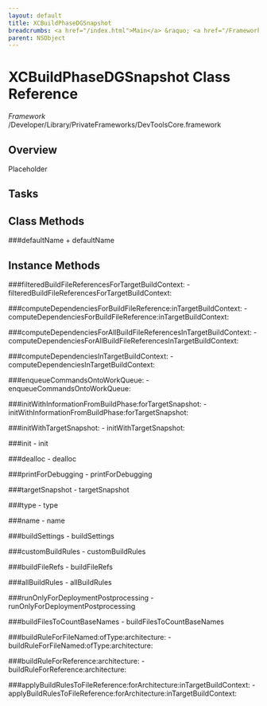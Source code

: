 ```yaml
---
layout: default
title: XCBuildPhaseDGSnapshot
breadcrumbs: <a href="/index.html">Main</a> &raquo; <a href="/Frameworks.html">Framework</a> &raquo; <a href="/Frameworks/DevToolsCore.html">DevToolsCore</a> &raquo; XCBuildPhaseDGSnapshot
parent: NSObject 
---
```

# XCBuildPhaseDGSnapshot Class Reference

*Framework* /Developer/Library/PrivateFrameworks/DevToolsCore.framework

## Overview

Placeholder

## Tasks

## Class Methods

<a name="+defaultName"></a>
###defaultName
    + defaultName

## Instance Methods

<a name="-filteredBuildFileReferencesForTargetBuildContext:"></a>
###filteredBuildFileReferencesForTargetBuildContext:
    - filteredBuildFileReferencesForTargetBuildContext:

<a name="-computeDependenciesForBuildFileReference:inTargetBuildContext:"></a>
###computeDependenciesForBuildFileReference:inTargetBuildContext:
    - computeDependenciesForBuildFileReference:inTargetBuildContext:

<a name="-computeDependenciesForAllBuildFileReferencesInTargetBuildContext:"></a>
###computeDependenciesForAllBuildFileReferencesInTargetBuildContext:
    - computeDependenciesForAllBuildFileReferencesInTargetBuildContext:

<a name="-computeDependenciesInTargetBuildContext:"></a>
###computeDependenciesInTargetBuildContext:
    - computeDependenciesInTargetBuildContext:

<a name="-enqueueCommandsOntoWorkQueue:"></a>
###enqueueCommandsOntoWorkQueue:
    - enqueueCommandsOntoWorkQueue:

<a name="-initWithInformationFromBuildPhase:forTargetSnapshot:"></a>
###initWithInformationFromBuildPhase:forTargetSnapshot:
    - initWithInformationFromBuildPhase:forTargetSnapshot:

<a name="-initWithTargetSnapshot:"></a>
###initWithTargetSnapshot:
    - initWithTargetSnapshot:

<a name="-init"></a>
###init
    - init

<a name="-dealloc"></a>
###dealloc
    - dealloc

<a name="-printForDebugging"></a>
###printForDebugging
    - printForDebugging

<a name="-targetSnapshot"></a>
###targetSnapshot
    - targetSnapshot

<a name="-type"></a>
###type
    - type

<a name="-name"></a>
###name
    - name

<a name="-buildSettings"></a>
###buildSettings
    - buildSettings

<a name="-customBuildRules"></a>
###customBuildRules
    - customBuildRules

<a name="-buildFileRefs"></a>
###buildFileRefs
    - buildFileRefs

<a name="-allBuildRules"></a>
###allBuildRules
    - allBuildRules

<a name="-runOnlyForDeploymentPostprocessing"></a>
###runOnlyForDeploymentPostprocessing
    - runOnlyForDeploymentPostprocessing

<a name="-buildFilesToCountBaseNames"></a>
###buildFilesToCountBaseNames
    - buildFilesToCountBaseNames

<a name="-buildRuleForFileNamed:ofType:architecture:"></a>
###buildRuleForFileNamed:ofType:architecture:
    - buildRuleForFileNamed:ofType:architecture:

<a name="-buildRuleForReference:architecture:"></a>
###buildRuleForReference:architecture:
    - buildRuleForReference:architecture:

<a name="-applyBuildRulesToFileReference:forArchitecture:inTargetBuildContext:"></a>
###applyBuildRulesToFileReference:forArchitecture:inTargetBuildContext:
    - applyBuildRulesToFileReference:forArchitecture:inTargetBuildContext:


